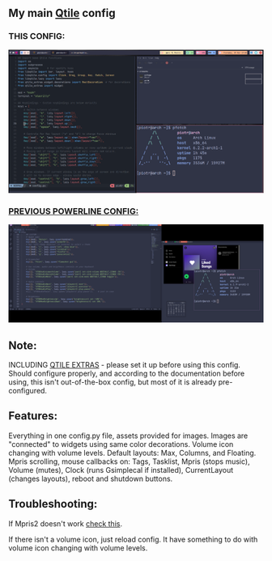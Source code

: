 ## My main [Qtile](http://www.qtile.org/) config

### THIS CONFIG:
![config1](assets/screenshots/columns.png)
### [PREVIOUS POWERLINE CONFIG:](https://github.com/piotr-marendowski/arch-dotfiles/tree/main/Qtile%20powerline)
![config2](assets/screenshots/powerline.png)

## Note:
INCLUDING [QTILE EXTRAS](https://qtile-extras.readthedocs.io/en/latest/) - please set it up before using this config. Should configure properly, and according to the documentation before using, this isn't out-of-the-box config, but most of it is already pre-configured.

## Features:
Everything in one config.py file, assets provided for images. Images are "connected" to widgets using same color decorations. Volume icon changing with volume levels. Default layouts: Max, Columns, and Floating. Mpris scrolling, mouse callbacks on: Tags, Tasklist, Mpris (stops music), Volume (mutes), Clock (runs Gsimplecal if installed), CurrentLayout (changes layouts), reboot and shutdown buttons. 

## Troubleshooting:
If Mpris2 doesn't work [check this](https://github.com/elParaguayo/qtile-extras/issues/224).

If there isn't a volume icon, just reload config. It have something to do with volume icon changing with volume levels.